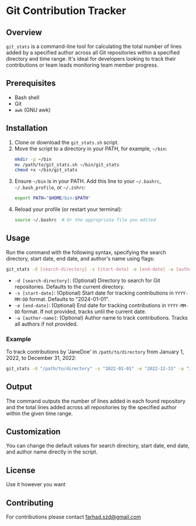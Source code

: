 # Git Contribution Tracker

## Overview
`git_stats` is a command-line tool for calculating the total number of lines added by a specified author across all Git repositories within a specified directory and time range. It's ideal for developers looking to track their contributions or team leads monitoring team member progress.

## Prerequisites
- Bash shell
- Git
- `awk` (GNU awk)

## Installation
1. Clone or download the `git_stats.sh` script.
2. Move the script to a directory in your PATH, for example, `~/bin`:
   ```bash
   mkdir -p ~/bin
   mv /path/to/git_stats.sh ~/bin/git_stats
   chmod +x ~/bin/git_stats
   ```
3. Ensure `~/bin` is in your PATH. Add this line to your `~/.bashrc`, `~/.bash_profile`, or `~/.zshrc`:
   ```bash
   export PATH="$HOME/bin:$PATH"
   ```
4. Reload your profile (or restart your terminal):
   ```bash
   source ~/.bashrc  # Or the appropriate file you edited
   ```

## Usage
Run the command with the following syntax, specifying the search directory, start date, end date, and author's name using flags:

```bash
git_stats -d [search-directory] -s [start-date] -e [end-date] -a [author-name]
```

- `-d [search-directory]`: (Optional) Directory to search for Git repositories. Defaults to the current directory.
- `-s [start-date]`: (Optional) Start date for tracking contributions in `YYYY-MM-DD` format. Defaults to "2024-01-01".
- `-e [end-date]`: (Optional) End date for tracking contributions in `YYYY-MM-DD` format. If not provided, tracks until the current date.
- `-a [author-name]`: (Optional) Author name to track contributions. Tracks all authors if not provided.

### Example
To track contributions by 'JaneDoe' in `/path/to/directory` from January 1, 2022, to December 31, 2022:

```bash
git_stats -d "/path/to/directory" -s "2022-01-01" -e "2022-12-31" -a "JaneDoe"
```

## Output
The command outputs the number of lines added in each found repository and the total lines added across all repositories by the specified author within the given time range.

## Customization
You can change the default values for search directory, start date, end date, and author name directly in the script.

## License
Use it however you want

## Contributing
For contributions please contact farhad.szd@gmail.com
